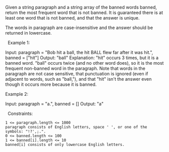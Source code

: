 Given a string paragraph and a string array of the banned words banned, return the most frequent word that is not banned. It is guaranteed there is at least one word that is not banned, and that the answer is unique.

The words in paragraph are case-insensitive and the answer should be returned in lowercase.

 
Example 1:

Input: paragraph = "Bob hit a ball, the hit BALL flew far after it was hit.", banned = ["hit"]
Output: "ball"
Explanation: 
"hit" occurs 3 times, but it is a banned word.
"ball" occurs twice (and no other word does), so it is the most frequent non-banned word in the paragraph. 
Note that words in the paragraph are not case sensitive,
that punctuation is ignored (even if adjacent to words, such as "ball,"), 
and that "hit" isn't the answer even though it occurs more because it is banned.


Example 2:

Input: paragraph = "a.", banned = []
Output: "a"


 
Constraints:


	1 <= paragraph.length <= 1000
	paragraph consists of English letters, space ' ', or one of the symbols: "!?',;.".
	0 <= banned.length <= 100
	1 <= banned[i].length <= 10
	banned[i] consists of only lowercase English letters.

